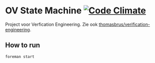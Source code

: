 # OV State Machine [![Code Climate](https://codeclimate.com/github/thomasbrus/ov-state-machine.png)](https://codeclimate.com/github/thomasbrus/ov-state-machine)

Project voor Verfication Engineering. Zie ook [thomasbrus/verification-engineering](https://github.com/thomasbrus/verification-engineering).

## How to run

    foreman start
  

